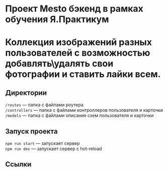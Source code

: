 # Проект Mesto бэкенд в рамках обучения Я.Практикум
# Коллекция изображений разных пользователей с возможностью добавлять\удалять свои фотографии и ставить лайки всем.

## Директории

`/routes` — папка с файлами роутера  
`/controllers` — папка с файлами контроллеров пользователя и карточки   
`/models` — папка с файлами описания схем пользователя и карточки  

## Запуск проекта

`npm run start` — запускает сервер   
`npm run dev` — запускает сервер с hot-reload

## Ссылки
